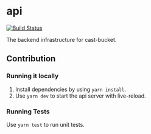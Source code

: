 # api

[![Build Status](https://travis-ci.org/cast-bucket/api.svg?branch=master)](https://travis-ci.org/cast-bucket/api)

The backend infrastructure for cast-bucket.


## Contribution

### Running it locally

1. Install dependencies by using `yarn install`.
2. Use `yarn dev` to start the api server with live-reload.

### Running Tests

Use `yarn test` to run unit tests.
